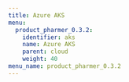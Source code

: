 ```yaml
---
title: Azure AKS
menu:
  product_pharmer_0.3.2:
    identifier: aks
    name: Azure AKS
    parent: cloud
    weight: 40
menu_name: product_pharmer_0.3.2
---
```

